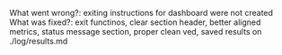 What went wrong?: exiting instructions for dashboard were not created
What was fixed?: exit functinos, clear section header, better aligned metrics, status message section, proper clean ved, saved results on ./log/results.md
